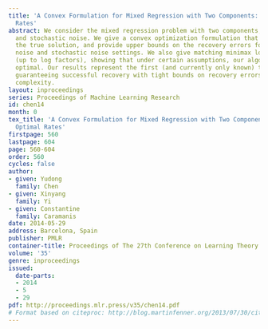 ```yaml
---
title: 'A Convex Formulation for Mixed Regression with Two Components: Minimax Optimal
  Rates'
abstract: We consider the mixed regression problem with two components, under adversarial
  and stochastic noise. We give a convex optimization formulation that provably recovers
  the true solution, and provide upper bounds on the recovery errors for both arbitrary
  noise and stochastic noise settings. We also give matching minimax lower bounds
  (up to log factors), showing that under certain assumptions, our algorithm is information-theoretically
  optimal. Our results represent the first (and currently only known) tractable algorithm
  guaranteeing successful recovery with tight bounds on recovery errors and sample
  complexity.
layout: inproceedings
series: Proceedings of Machine Learning Research
id: chen14
month: 0
tex_title: 'A Convex Formulation for Mixed Regression with Two Components: Minimax
  Optimal Rates'
firstpage: 560
lastpage: 604
page: 560-604
order: 560
cycles: false
author:
- given: Yudong
  family: Chen
- given: Xinyang
  family: Yi
- given: Constantine
  family: Caramanis
date: 2014-05-29
address: Barcelona, Spain
publisher: PMLR
container-title: Proceedings of The 27th Conference on Learning Theory
volume: '35'
genre: inproceedings
issued:
  date-parts:
  - 2014
  - 5
  - 29
pdf: http://proceedings.mlr.press/v35/chen14.pdf
# Format based on citeproc: http://blog.martinfenner.org/2013/07/30/citeproc-yaml-for-bibliographies/
---
```

